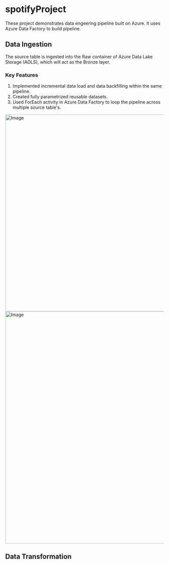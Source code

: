 # spotifyProject

These project demonstrates data engeering pipeline built on Azure. It uses Azure Data Factory to build pipeline.


## Data Ingestion
The source table is ingested into the Raw container of Azure Data Lake Storage (ADLS), which will act as the Bronze layer.

### Key Features
1. Implemented incremental data load and data backfilling within the same pipeline.
2. Created fully parametrized reusable datasets.
3. Used ForEach activity in Azure Data Factory to loop the pipeline across multiple source table's.

<img width="1741" height="625" alt="Image" src="https://github.com/user-attachments/assets/5d9f11c9-cbe3-4f56-ba01-d639749467db" />

<img width="1783" height="737" alt="Image" src="https://github.com/user-attachments/assets/216f7b82-42dc-4fd1-b334-4db5de936504" />

## Data Transformation



